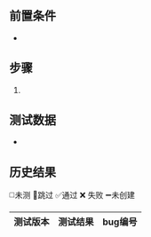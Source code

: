 
## 前置条件

- 

## 步骤

1. 

## 测试数据

- 

## 历史结果
 ◻️未测    🚫跳过     ✅通过    ❌ 失败    ➖未创建
 
| 测试版本 | 测试结果 | bug编号 |
| --- | --- | --- |


